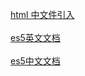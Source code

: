 [html 中文件引入](https://www.html5rocks.com/zh/tutorials/webcomponents/imports/)  <br/><br/>
[es5英文文档](http://es5.github.io/)<br/><br/>
[es5中文文档](http://lzw.me/pages/ecmascript/)
